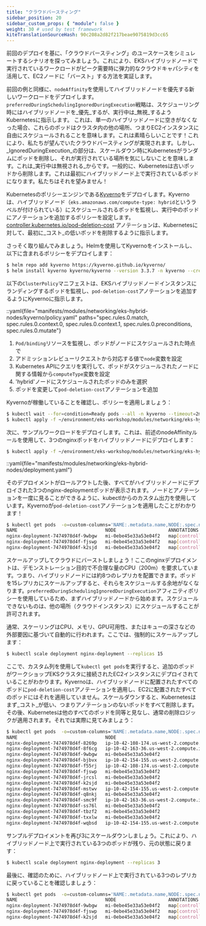```yaml
---
title: "クラウドバースティング"
sidebar_position: 20
sidebar_custom_props: { "module": false }
weight: 30 # used by test framework
kiteTranslationSourceHash: 90c208a2d82f217beae9075819d3cc65
---
```


前回のデプロイを基に、「クラウドバースティング」のユースケースをシミュレートするシナリオを探ってみましょう。これにより、EKSハイブリッドノードで実行されているワークロードがピーク需要時に弾力的なクラウドキャパシティを活用して、EC2ノードに「バースト」する方法を実証します。

前回の例と同様に、`nodeAffinity`を使用してハイブリッドノードを優先する新しいワークロードをデプロイします。`preferredDuringSchedulingIgnoredDuringExecution`戦略は、スケジューリング時にはハイブリッドノードを_優先_するが、実行中は_無視_するようKubernetesに指示します。
これは、単一のハイブリッドノードに空きがなくなった場合、これらのポッドはクラスタ内の他の場所、つまりEC2インスタンスに自由にスケジュールされることを意味します。これは素晴らしいことです！これにより、私たちが望んでいたクラウドバースティングが実現されます。しかし、
_IgnoredDuringExecution_の部分は、スケールダウン時にKubernetesがランダムにポッドを削除し、それが実行されている場所を気にしないことを意味します。これは_実行中は無視される_からです。一般的に、Kubernetesは古いポッドから削除します。これは最初にハイブリッドノード上で実行されているポッドになります。私たちはそれを望みません！

Kubernetesのポリシーエンジンである[Kyverno](https://kyverno.io/)をデプロイします。Kyvernoは、ハイブリッドノード（`eks.amazonaws.com/compute-type: hybrid`というラベルが付けられている）にスケジュールされるポッドを監視し、実行中のポッドにアノテーションを追加するポリシーを設定します。
[controller.kubernetes.io/pod-deletion-cost](https://kubernetes.io/docs/concepts/workloads/controllers/replicaset/#pod-deletion-cost)
アノテーションは、Kubernetesに対して、最初に_コスト_の低いポッドを削除するように指示します。

さっそく取り組んでみましょう。Helmを使用してKyvernoをインストールし、以下に含まれるポリシーをデプロイします：

```bash timeout=300 wait=30
$ helm repo add kyverno https://kyverno.github.io/kyverno/
$ helm install kyverno kyverno/kyverno --version 3.3.7 -n kyverno --create-namespace -f ~/environment/eks-workshop/modules/networking/eks-hybrid-nodes/kyverno/values.yaml

```

以下の`ClusterPolicy`マニフェストは、EKSハイブリッドノードインスタンスにランディングするポッドを監視し、`pod-deletion-cost`アノテーションを追加するようにKyvernoに指示します。

::yaml{file="manifests/modules/networking/eks-hybrid-nodes/kyverno/policy.yaml" paths="spec.rules.0.match, spec.rules.0.context.0, spec.rules.0.context.1, spec.rules.0.preconditions, spec.rules.0.mutate"}

1. `Pod/binding`リソースを監視し、ポッドがノードにスケジュールされた時点で
2. アドミッションレビューリクエストから対応する値で`node`変数を設定
3. Kubernetes APIにクエリを実行して、ポッドがスケジュールされたノードに関する情報から`computeType`変数を設定
4. 'hybrid'ノードにスケジュールされたポッドのみを選択
5. ポッドを変更して`pod-deletion-cost`アノテーションを追加

Kyvernoが稼働していることを確認し、ポリシーを適用しましょう：

```bash timeout=300 wait=30
$ kubectl wait --for=condition=Ready pods --all -n kyverno --timeout=2m
$ kubectl apply -f ~/environment/eks-workshop/modules/networking/eks-hybrid-nodes/kyverno/policy.yaml
```

次に、サンプルワークロードをデプロイします。これは、前述のnodeAffinityルールを使用して、3つのnginxポッドをハイブリッドノードにデプロイします：

```bash timeout=300 wait=30
$ kubectl apply -f ~/environment/eks-workshop/modules/networking/eks-hybrid-nodes/deployment.yaml
```

::yaml{file="manifests/modules/networking/eks-hybrid-nodes/deployment.yaml"}

そのデプロイメントがロールアウトした後、すべてがハイブリッドノードにデプロイされた3つのnginx-deploymentポッドが表示されます。ノードとアノテーションを一度に見ることができるように、kubectlからのカスタム出力を使用しています。Kyvernoが`pod-deletion-cost`アノテーションを適用したことがわかります！

```bash timeout=300 wait=30
$ kubectl get pods  -o=custom-columns='NAME:.metadata.name,NODE:.spec.nodeName,ANNOTATIONS:.metadata.annotations'
NAME                                NODE                   ANNOTATIONS
nginx-deployment-7474978d4f-9wbgw   mi-0ebe45e33a53e04f2   map[controller.kubernetes.io/pod-deletion-cost:1]
nginx-deployment-7474978d4f-fjswp   mi-0ebe45e33a53e04f2   map[controller.kubernetes.io/pod-deletion-cost:1]
nginx-deployment-7474978d4f-k2sjd   mi-0ebe45e33a53e04f2   map[controller.kubernetes.io/pod-deletion-cost:1]
```

スケールアップしてクラウドにバーストしましょう！ここのnginxデプロイメントは、デモンストレーション目的で不合理な量のCPU（200m）を要求しています。つまり、ハイブリッドノードには約8つのレプリカを配置できます。ポッドを15レプリカにスケールアップすると、それらをスケジュールする余地がなくなります。`preferredDuringSchedulingIgnoredDuringExecution`アフィニティポリシーを使用しているため、まずハイブリッドノードから始めます。スケジュールできないものは、他の場所（クラウドインスタンス）にスケジュールすることが許可されます。

通常、スケーリングはCPU、メモリ、GPU可用性、またはキューの深さなどの外部要因に基づいて自動的に行われます。ここでは、強制的にスケールアップします：

```bash timeout=300 wait=30
$ kubectl scale deployment nginx-deployment --replicas 15
```

ここで、カスタム列を使用して`kubectl get pods`を実行すると、追加のポッドがワークショップEKSクラスタに接続されたEC2インスタンスにデプロイされていることがわかります。Kyvernoは、ハイブリッドノードに配置されたすべてのポッドに`pod-deletion-cost`アノテーションを適用し、EC2に配置されたすべてのポッドにはそれを適用していません。スケールダウンすると、Kubernetesはまず_コスト_が低い、つまりアノテーションのないポッドをすべて削除します。その後、Kubernetesは他のすべてのポッドを同等と見なし、通常の削除ロジックが適用されます。それでは実際に見てみましょう：

```bash timeout=300 wait=30
$ kubectl get pods  -o=custom-columns='NAME:.metadata.name,NODE:.spec.nodeName,ANNOTATIONS:.metadata.annotations'
NAME                                NODE                                          ANNOTATIONS
nginx-deployment-7474978d4f-8269p   ip-10-42-108-174.us-west-2.compute.internal   <none>
nginx-deployment-7474978d4f-8f6cg   ip-10-42-163-36.us-west-2.compute.internal    <none>
nginx-deployment-7474978d4f-9wbgw   mi-0ebe45e33a53e04f2                          map[controller.kubernetes.io/pod-deletion-cost:1]
nginx-deployment-7474978d4f-bjbvx   ip-10-42-154-155.us-west-2.compute.internal   <none>
nginx-deployment-7474978d4f-f55rj   ip-10-42-108-174.us-west-2.compute.internal   <none>
nginx-deployment-7474978d4f-fjswp   mi-0ebe45e33a53e04f2                          map[controller.kubernetes.io/pod-deletion-cost:1]
nginx-deployment-7474978d4f-jrcsl   mi-0ebe45e33a53e04f2                          map[controller.kubernetes.io/pod-deletion-cost:1]
nginx-deployment-7474978d4f-k2sjd   mi-0ebe45e33a53e04f2                          map[controller.kubernetes.io/pod-deletion-cost:1]
nginx-deployment-7474978d4f-mstwv   ip-10-42-154-155.us-west-2.compute.internal   <none>
nginx-deployment-7474978d4f-q8nkj   mi-0ebe45e33a53e04f2                          map[controller.kubernetes.io/pod-deletion-cost:1]
nginx-deployment-7474978d4f-smc9f   ip-10-42-163-36.us-west-2.compute.internal    <none>
nginx-deployment-7474978d4f-ss76l   mi-0ebe45e33a53e04f2                          map[controller.kubernetes.io/pod-deletion-cost:1]
nginx-deployment-7474978d4f-tbzf2   mi-0ebe45e33a53e04f2                          map[controller.kubernetes.io/pod-deletion-cost:1]
nginx-deployment-7474978d4f-txxlw   mi-0ebe45e33a53e04f2                          map[controller.kubernetes.io/pod-deletion-cost:1]
nginx-deployment-7474978d4f-wqbsd   ip-10-42-154-155.us-west-2.compute.internal   <none>
```

サンプルデプロイメントを再び3にスケールダウンしましょう。これにより、ハイブリッドノード上で実行されている3つのポッドが残り、元の状態に戻ります：

```bash timeout=300 wait=30
$ kubectl scale deployment nginx-deployment --replicas 3
```

最後に、確認のために、ハイブリッドノード上で実行されている3つのレプリカに戻っていることを確認しましょう：

```bash timeout=300 wait=30
$ kubectl get pods  -o=custom-columns='NAME:.metadata.name,NODE:.spec.nodeName,ANNOTATIONS:.metadata.annotations'
NAME                                NODE                   ANNOTATIONS
nginx-deployment-7474978d4f-9wbgw   mi-0ebe45e33a53e04f2   map[controller.kubernetes.io/pod-deletion-cost:1]
nginx-deployment-7474978d4f-fjswp   mi-0ebe45e33a53e04f2   map[controller.kubernetes.io/pod-deletion-cost:1]
nginx-deployment-7474978d4f-k2sjd   mi-0ebe45e33a53e04f2   map[controller.kubernetes.io/pod-deletion-cost:1]
```
